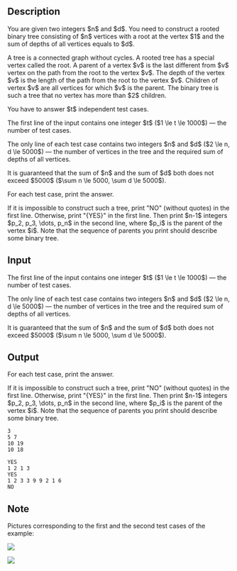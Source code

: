 ## Description

<div><p>You are given two integers $n$ and $d$. You need to construct a rooted binary tree consisting of $n$ vertices with a root at the vertex $1$ and the sum of depths of all vertices equals to $d$.</p><p>A tree is a connected graph without cycles. A rooted tree has a special vertex called the root. A parent of a vertex $v$ is the last different from $v$ vertex on the path from the root to the vertex $v$. The depth of the vertex $v$ is the length of the path from the root to the vertex $v$. Children of vertex $v$ are all vertices for which $v$ is the parent. The binary tree is such a tree that no vertex has more than $2$ children.</p><p>You have to answer $t$ independent test cases.</p></div><div class="input-specification"><p>The first line of the input contains one integer $t$ ($1 \le t \le 1000$) — the number of test cases.</p><p>The only line of each test case contains two integers $n$ and $d$ ($2 \le n, d \le 5000$) — the number of vertices in the tree and the required sum of depths of all vertices.</p><p>It is guaranteed that the sum of $n$ and the sum of $d$ both does not exceed $5000$ ($\sum n \le 5000, \sum d \le 5000$).</p></div><div class="output-specification"><p>For each test case, print the answer.</p><p>If it is impossible to construct such a tree, print "<span class="tex-font-style-tt">NO</span>" (without quotes) in the first line. Otherwise, print "{YES}" in the first line. Then print $n-1$ integers $p_2, p_3, \dots, p_n$ in the second line, where $p_i$ is the parent of the vertex $i$. Note that the sequence of parents you print should describe some binary tree.</p></div>

## Input

<p>The first line of the input contains one integer $t$ ($1 \le t \le 1000$) — the number of test cases.</p><p>The only line of each test case contains two integers $n$ and $d$ ($2 \le n, d \le 5000$) — the number of vertices in the tree and the required sum of depths of all vertices.</p><p>It is guaranteed that the sum of $n$ and the sum of $d$ both does not exceed $5000$ ($\sum n \le 5000, \sum d \le 5000$).</p>

## Output

<p>For each test case, print the answer.</p><p>If it is impossible to construct such a tree, print "<span class="tex-font-style-tt">NO</span>" (without quotes) in the first line. Otherwise, print "{YES}" in the first line. Then print $n-1$ integers $p_2, p_3, \dots, p_n$ in the second line, where $p_i$ is the parent of the vertex $i$. Note that the sequence of parents you print should describe some binary tree.</p>





```input1
3
5 7
10 19
10 18
```




```output1
YES
1 2 1 3 
YES
1 2 3 3 9 9 2 1 6 
NO
```



## Note

<p>Pictures corresponding to the first and the second test cases of the example:</p><p><img class="tex-graphics" src="file://3qgKdZSG.png" style="max-width: 100.0%;max-height: 100.0%;"></p><p><img class="tex-graphics" src="file://Z6tD8Lii.png" style="max-width: 100.0%;max-height: 100.0%;"></p>
